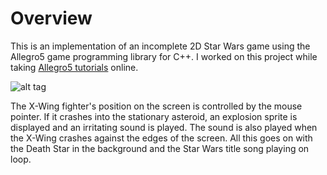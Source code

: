 # Overview
This is an implementation of an incomplete 2D Star Wars game using the Allegro5 game programming library for C++. I worked on this project while taking <a href="https://www.youtube.com/playlist?list=PL6B459AAE1642C8B4">Allegro5 tutorials</a> online.

![alt tag](https://raw.githubusercontent.com/ckjoshi9/Allegro5-Star-Wars/master/screenshot.png)

The X-Wing fighter's position on the screen is controlled by the mouse pointer. If it crashes into the stationary asteroid, an explosion sprite is displayed and an irritating sound is played. The sound is also played when the X-Wing crashes against the edges of the screen. All this goes on with the Death Star in the background and the Star Wars title song playing on loop.
